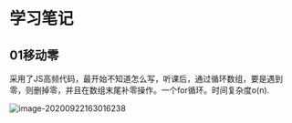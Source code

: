 # 学习笔记

## 01移动零

采用了JS高频代码，最开始不知道怎么写，听课后，通过循环数组，要是遇到零，则删掉零，并且在数组末尾补零操作。一个for循环。时间复杂度o(n).



![image-20200922163016238](C:\Users\YXL\AppData\Roaming\Typora\typora-user-images\image-20200922163016238.png)

